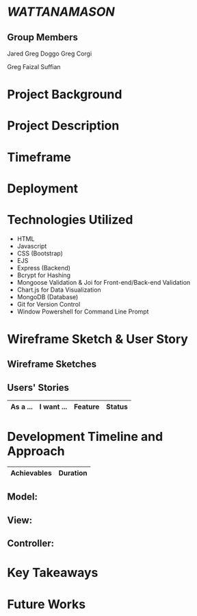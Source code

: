 
# **_WATTANAMASON_**

## Group Members

Jared
Greg Doggo
Greg Corgi

Greg
Faizal
Suffian

# **Project Background**

# **Project Description**

# **Timeframe**



# **Deployment** 


# **Technologies Utilized**

- HTML
- Javascript
- CSS (Bootstrap)
- EJS
- Express (Backend)
- Bcrypt for Hashing
- Mongoose Validation & Joi for Front-end/Back-end Validation
- Chart.js for Data Visualization
- MongoDB (Database)
- Git for Version Control
- Window Powershell for Command Line Prompt


# **Wireframe Sketch & User Story**
## Wireframe Sketches


## Users' Stories

| As a ...  | I want ...  | Feature | Status
| :-------- |:------------|:---------|:---------

# **Development Timeline and Approach**


| Achievables | Duration |
| :--- | :----------- |


## **Model:**

## **View:**

## **Controller:**


# **Key Takeaways**

# **Future Works**


